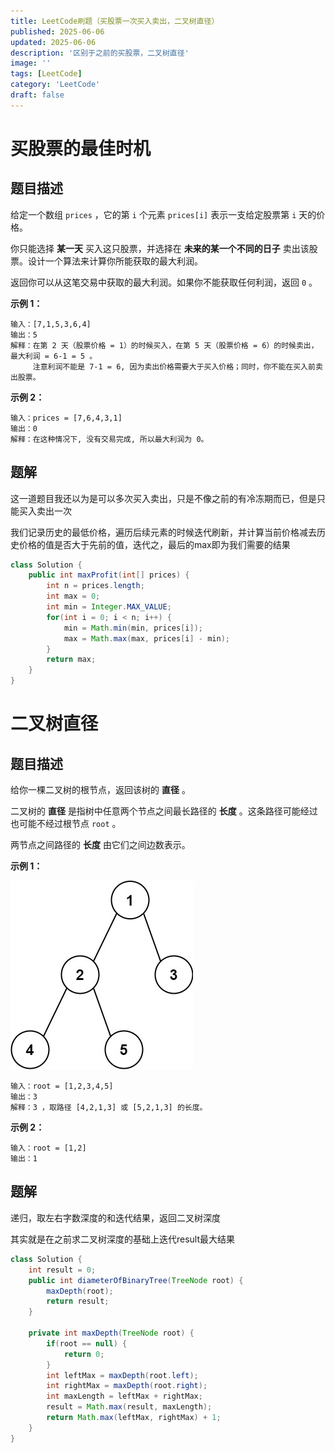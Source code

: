 ```yaml
---
title: LeetCode刷题（买股票一次买入卖出，二叉树直径）
published: 2025-06-06
updated: 2025-06-06
description: '区别于之前的买股票，二叉树直径'
image: ''
tags: [LeetCode]
category: 'LeetCode'
draft: false 
---
```


# 买股票的最佳时机

## 题目描述

给定一个数组 `prices` ，它的第 `i` 个元素 `prices[i]` 表示一支给定股票第 `i` 天的价格。

你只能选择 **某一天** 买入这只股票，并选择在 **未来的某一个不同的日子** 卖出该股票。设计一个算法来计算你所能获取的最大利润。

返回你可以从这笔交易中获取的最大利润。如果你不能获取任何利润，返回 `0` 。

**示例 1：**

```
输入：[7,1,5,3,6,4]
输出：5
解释：在第 2 天（股票价格 = 1）的时候买入，在第 5 天（股票价格 = 6）的时候卖出，最大利润 = 6-1 = 5 。
     注意利润不能是 7-1 = 6, 因为卖出价格需要大于买入价格；同时，你不能在买入前卖出股票。
```

**示例 2：**

```
输入：prices = [7,6,4,3,1]
输出：0
解释：在这种情况下, 没有交易完成, 所以最大利润为 0。
```



## 题解

这一道题目我还以为是可以多次买入卖出，只是不像之前的有冷冻期而已，但是只能买入卖出一次

我们记录历史的最低价格，遍历后续元素的时候迭代刷新，并计算当前价格减去历史价格的值是否大于先前的值，迭代之，最后的max即为我们需要的结果

```java
class Solution {
    public int maxProfit(int[] prices) {
        int n = prices.length;
        int max = 0;
        int min = Integer.MAX_VALUE;
        for(int i = 0; i < n; i++) {
            min = Math.min(min, prices[i]);
            max = Math.max(max, prices[i] - min);
        }
        return max;
    }
}
```



# 二叉树直径

## 题目描述

给你一棵二叉树的根节点，返回该树的 **直径** 。

二叉树的 **直径** 是指树中任意两个节点之间最长路径的 **长度** 。这条路径可能经过也可能不经过根节点 `root` 。

两节点之间路径的 **长度** 由它们之间边数表示。

 

**示例 1：**

![181](../images/181.jpg)

```
输入：root = [1,2,3,4,5]
输出：3
解释：3 ，取路径 [4,2,1,3] 或 [5,2,1,3] 的长度。
```

**示例 2：**

```
输入：root = [1,2]
输出：1
```



## 题解

递归，取左右字数深度的和迭代结果，返回二叉树深度

其实就是在之前求二叉树深度的基础上迭代result最大结果

```java
class Solution {
    int result = 0;
    public int diameterOfBinaryTree(TreeNode root) {
        maxDepth(root);
        return result;
    }

    private int maxDepth(TreeNode root) {
        if(root == null) {
            return 0;
        }
        int leftMax = maxDepth(root.left);
        int rightMax = maxDepth(root.right);
        int maxLength = leftMax + rightMax;
        result = Math.max(result, maxLength);
        return Math.max(leftMax, rightMax) + 1;
    }
}
```

